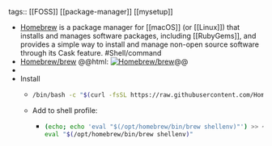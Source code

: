 tags:: [[FOSS]] [[package-manager]] [[mysetup]]

- [Homebrew](https://brew.sh/) is a package manager for [[macOS]] (or [[Linux]]) that installs and manages software packages, including [[RubyGems]], and provides a simple way to install and manage non-open source software through its Cask feature. #Shell/command
- [Homebrew/brew](https://github.com/Homebrew/brew)
  @@html: <a href="https://github.com/Homebrew/brew/"><img src="https://github-readme-stats-astronomer.vercel.app/api/pin/?username=Homebrew&repo=brew&theme=tokyonight" alt="Homebrew/brew"/></a>@@
-
- Install
	- ```bash
	  /bin/bash -c "$(curl -fsSL https://raw.githubusercontent.com/Homebrew/install/HEAD/install.sh)"
	  ```
	- Add to shell profile:
		- ```bash
		  (echo; echo 'eval "$(/opt/homebrew/bin/brew shellenv)"') >> ~/.zprofile
		  eval "$(/opt/homebrew/bin/brew shellenv)"
		  ```